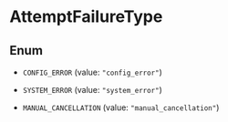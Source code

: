 

# AttemptFailureType

## Enum


* `CONFIG_ERROR` (value: `"config_error"`)

* `SYSTEM_ERROR` (value: `"system_error"`)

* `MANUAL_CANCELLATION` (value: `"manual_cancellation"`)



